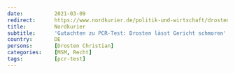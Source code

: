 ```yaml
---
date:          2021-03-09
redirect:      https://www.nordkurier.de/politik-und-wirtschaft/drosten-laesst-gericht-schmoren-0942713303.html
title:         Nordkurier
subtitle:      'Gutachten zu PCR-Test: Drosten lässt Gericht schmoren'
country:       DE
persons:       [Drosten Christian]
categories:    [MSM, Recht]
tags:          [pcr-test]
---
```


